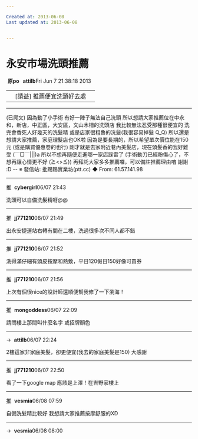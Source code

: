 ```yaml
---

Created at: 2013-06-08
Last updated at: 2013-06-08


---
```


# 永安市場洗頭推薦


 **原po   attilb**Fri Jun 7 21:38:18 2013

|     |     |     |
| --- | --- | --- |
|     | \[請益\] 推薦便宜洗頭好去處 |     |

* * *

(已爬文)
因為動了小手術
有好一陣子無法自己洗頭
所以想請大家推薦位在中永和，新店，中正區，大安區，文山木柵的洗頭店
我比較無法忍受那種很便宜的
洗完會香死人好幾天的洗髮精
或是店家很粗魯的洗髮(我很容易掉髮 Q\_Q)
所以還是想請大家推薦，家庭理髮店也OK啦
因為是要長期的，所以希望單次價位能在150元
(或是購買優惠卷的也行)
剛才就是去家附近巷內美髮店，現在頭髮香的我好難受 (￣□￣|||)a
所以不想再隨便走進哪一家店踩雷了
(手術動刀已經粉傷心了，不想再讓心情更不好 (≧<>≦))
再拜託大家多多推薦囉，可以備註推薦理由唷
謝謝 :D
\--
※ 發信站: 批踢踢實業坊(ptt.cc)
◆ From: 61.57.141.98

* * *

推  **cybergirl**06/07 21:43

洗頭可以自備洗髮精呀@@

* * *

推  **jj771210**06/07 21:49

出永安捷運站右轉有間在二樓，洗過很多次不同人都不錯

* * *

推  **jj771210**06/07 21:52

洗得滿仔細有頭皮按摩和熱敷，平日120假日150好像可買券

* * *

推  **jj771210**06/07 21:56

上次有個很nice的設計師還順便幫我修了一下瀏海！

* * *

推  **mongoddess**06/07 22:09

請問樓上那間叫什麼名字 或招牌顏色

* * *

→  **attilb**06/07 22:24

2樓這家非家庭美髮，卻更便宜(我去的家庭美髮是150) 大感謝

* * *

推  **jj771210**06/07 22:50

看了一下google map 應該是上澤！在吉野家樓上

* * *

推  **vesmia**06/08 07:59

自備洗髮精比較好 我想請大家推薦按摩舒服的XD

* * *

→  **vesmia**06/08 08:00

